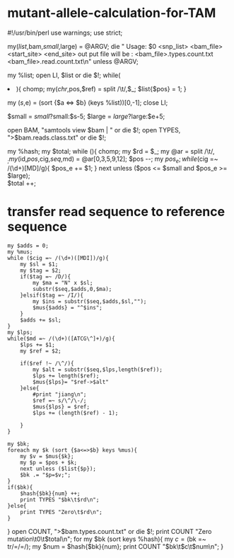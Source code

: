 # mutant-allele-calculation-for-TAM
#!/usr/bin/perl
use warnings; use strict;

my($list,$bam,$small,$large) = @ARGV;
die " Usage:
	$0 <snp_list> <bam_file> <start_site> <end_site>
	out put file will be :
		<bam_file>.types.count.txt
		<bam_file>.read.count.txt\n" unless @ARGV;

my %list;
open LI, $list or die $!;
while(<LI>){
	chomp;
	my($chr,$pos,$ref) = split /\t/,$_;
	$list{$pos} = 1;
}

my ($s,$e) = (sort {$a <=> $b} (keys %list))[0,-1];
close LI;

$small = $small?$small:$s-5;
$large = $large?$large:$e+5;

open BAM, "samtools view $bam | " or die $!;
open TYPES, ">$bam.reads.class.txt" or die $!;

my %hash;
my $total;
while (<BAM>){
	chomp;
	my $rd = $_;
	my @ar = split /\t/, $_;
	my($id,$pos,$cig,$seq,$md) = @ar[0,3,5,9,12];
	$pos --;
	my $pos_e;
	while ($cig =~ /(\d+)[MD]/g){
		$pos_e += $1;
	}
	next unless  ($pos <= $small  and $pos_e >= $large);	
	$total ++;
# transfer read sequence to reference sequence 	
	my $adds = 0;
	my %mus;
	while ($cig =~ /(\d+)([MDI])/g){
		my $sl = $1;
		my $tag = $2;
		if($tag =~ /D/){
			my $ma = "N" x $sl;
			substr($seq,$adds,0,$ma);
		}elsif($tag =~ /I/){
			my $ins = substr($seq,$adds,$sl,"");
			$mus{$adds} = "^$ins";
		}
		$adds += $sl;
	}
	my $lps;
	while($md =~ /(\d+)([ATCG\^]+)/g){
		$lps += $1;
		my $ref = $2;
		
		if($ref !~ /\^/){
			my $alt = substr($seq,$lps,length($ref));
			$lps += length($ref);
			$mus{$lps}= "$ref->$alt"
		}else{
			#print "jiang\n";
			$ref =~ s/\^/\-/;
			$mus{$lps} = $ref;
			$lps += (length($ref) - 1);
			
		}
	}

	my $bk;
	foreach my $k (sort {$a<=>$b} keys %mus){
		my $v = $mus{$k};
		my $p = $pos + $k;
		next unless ($list{$p});
		$bk .= "$p=$v;";
	}
	if($bk){
		$hash{$bk}{num} ++;
		print TYPES "$bk\t$rd\n";
	}else{
		print TYPES "Zero\t$rd\n";
	}
}
open COUNT, ">$bam.types.count.txt" or die $!;
print COUNT "Zero mutation\t0\t$total\n";
for my $bk (sort keys %hash){
	my $c = ($bk =~ tr/=/=/);
	my $num =  $hash{$bk}{num};
	print COUNT "$bk\t$c\t$num\n";
}
